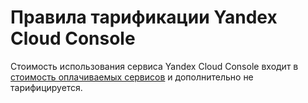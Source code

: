 # Правила тарификации Yandex Cloud Console

Стоимость использования сервиса Yandex Cloud Console входит в [стоимость оплачиваемых сервисов](../billing/pricing.md#billable) и дополнительно не тарифицируется.
